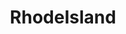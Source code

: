 ---
title: RhodeIsland
crosslinks:
- autotldr
- providence
- mildlyinteresting
- Shitstatistssay
- trees
- LosAngeles
- radio
- Frisson
- creepy
- socialism
- gimlet
- AmericanPlantSwap
- HistoryPorn
- RIBreweries
---
